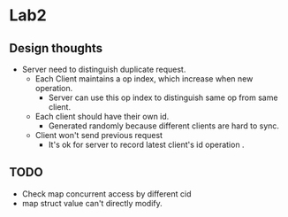 # Lab2

## Design thoughts
- Server need to distinguish duplicate request.
  - Each Client maintains a op index, which increase when new operation.
    - Server can use this op index to distinguish same op from same client.
  - Each client should have their own id.
    - Generated randomly because different clients are hard to sync.
  - Client won't send previous request
    - It's ok for server to record latest client's id operation .
## TODO
- Check map concurrent access by different cid
- map struct value can't directly modify.